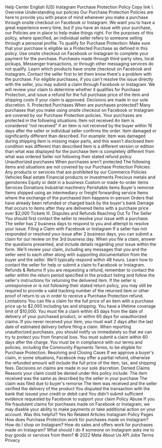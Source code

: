 Help Center
English (US)
Instagram Purchase Protection Policy
Copy link
I. Overview
Understanding our policies
Our Purchase Protection Policies are here to provide you with peace of mind whenever you make a purchase through onsite checkout on Facebook or Instagram. We want you to have a great experience every time, but if you have an issue with your purchase, our Policies are in place to help make things right.
For the purposes of this policy, where specified, an individual seller refers to someone selling through a personal profile.
To qualify for Purchase Protection:
Make sure that your purchase is eligible as a Protected Purchase as defined in this policy.
Use onsite checkout on Facebook or Instagram to complete your payment for the purchase. Purchases made through third-party sites, local pickups, Messenger transactions, or through other messaging services do not qualify. Learn which products have onsite checkout on Facebook and Instagram.
Contact the seller first to let them know there's a problem with the purchase. For eligible purchases, if you can't resolve the issue directly with the seller, you may submit a claim through Facebook or Instagram.
We will review your claim to determine whether it qualifies for Purchase Protection, and issue a refund for the full purchase price of the item and shipping costs if your claim is approved. Decisions are made in our sole discretion.
II. Protected Purchases
When are purchases protected?
Many purchases that you make using onsite checkout on Facebook or Instagram are covered by our Purchase Protection policies. Your purchases are protected in the following situations:
Item not received
An item is considered “not received” if an item is not received by the buyer within 16 days after the seller or individual seller confirms the order.
Item damaged or significantly different than described. For example:
Item was damaged during shipping
Item is missing major parts, and this wasn't disclosed
Item condition was different than described
Item is a different version or edition than what was displayed for the purchase
Item is completely different from what was ordered
Seller not following their stated refund policy
Unauthorized purchases
When purchases aren't protected
The following items and situations are not covered by our Purchase Protection Policies:
Any products or services that are prohibited by our Commerce Policies
Vehicles
Real estate
Financial products or investments
Precious metals and gemstones
Equity or debt in a business
Custom or made-to-order items
Services
Donations
Industrial machinery
Perishable items
Buyer's remorse
Items shipped using an intermediary or freight forwarding service
Items where the exchange of the purchased item happens in-person
Orders that have already been refunded or charged back by the buyer's bank
Damage that occurs to items after they are delivered
Items with a purchase price over $2,000
Tickets
III. Disputes and Refunds
Reaching Out To The Seller
You should first contact the seller to resolve your issue with a purchase. The seller has 2 business days to respond to you and attempt to resolve your issue.
Filing a Claim with Facebook or Instagram
If a seller has not responded or resolved your issue after 2 business days, you can submit a claim for our review on the 3rd business day.
When you file a claim, answer the questions presented, and include details regarding your issue within the form. We'll review your claim, including any messages that you and the seller sent to each other along with supporting documentation from the buyer and the seller. We'll typically respond within 48 hours.
Learn how to contact the seller for help or submit a claim to Facebook or Instagram.
Refunds & Returns
If you are requesting a refund, remember to contact the seller within the return period specified in the product listing and follow the seller's instructions for returning the delivered item.
If the seller is unresponsive or is not following their stated return policy, you may still be required to provide a valid tracking number of the returned item or other proof of return to us in order to receive a Purchase Protection refund.
Limitations
You can file a claim for the full price of an item with a purchase price up to $2,000 including tax and shipping. You have a lifetime coverage limit of $10,000.
You must file a claim within 45 days from the date of delivery of your purchased product, or within 60 days for unauthorized claims. If you never received your item, you must wait 2 days after the last date of estimated delivery before filing a claim.
When reporting unauthorized purchases, you should notify us immediately so that we can try to protect you from financial loss. You must submit a claim within 60 days after the charge.
You must be in compliance with our terms and policies, including the Community Payments Terms, to be eligible for Purchase Protection.
Resolving and Closing Cases
If we approve a buyer's claim, in some situations, Facebook may offer a partial refund, otherwise the refunded amount will include the full price of the item, tax, and shipping fees. Decisions on claims are made in our sole discretion.
Denied Claims
Reasons your claim could be denied under this policy include:
The item received was the same as described by the seller in your purchase
The claim was filed due to buyer's remorse
The item was received and the seller verified the delivery of the product
You disputed the transaction with the bank that issued your credit or debit card
You didn't submit sufficient evidence requested by Facebook to support your claim
Policy Abuse
If you file fraudulent claims for purchases made on Facebook or Instagram, we may disable your ability to make payments or take additional action on your account.
Was this helpful?
Yes
No
Related Articles
Instagram Policy Pages
How does Purchase Protection work for purchases made on Instagram?
How do I shop on Instagram?
How do sales and offers work for purchases made on Instagram?
What should I do if someone on Instagram asks me to buy goods or services from them?
© 2022 Meta
About Us
API
Jobs
Terms
Privacy